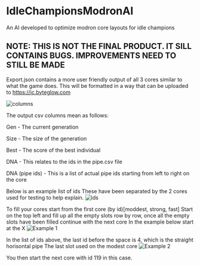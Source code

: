 # IdleChampionsModronAI
An AI developed to optimize modron core layouts for idle champions
## **NOTE: THIS IS NOT THE FINAL PRODUCT. IT SILL CONTAINS BUGS. IMPROVEMENTS NEED TO STILL BE MADE**

Export.json contains a more user friendly output of all 3 cores similar to what the game does. This will be formatted in a way that can be uploaded to https://ic.byteglow.com

![columns](https://user-images.githubusercontent.com/44996531/143289204-073a64ce-63e5-448a-9bac-42f382f568f5.png)

The output csv columns mean as follows:

  Gen - The current generation
  
  Size - The size of the generation
  
  Best - The score of the best individual
  
  DNA - This relates to the ids in the pipe.csv file
  
  DNA (pipe ids) - This is a list of actual pipe ids starting from left to right on the core
  
Below is an example list of ids
These have been separated by the 2 cores used for testing to help explain.
![ids](https://user-images.githubusercontent.com/44996531/143289834-797b7f70-5df6-49c5-91d6-254d3c5d7254.png)

To fill your cores start from the first core (by id)[moddest, strong, fast]
Start on the top left and fill up all the empty slots row by row, once all the empty slots have been filled continue with the next core
In the example below start at the X
![Example 1](https://user-images.githubusercontent.com/44996531/143290639-39a570aa-23a3-48a6-a4c8-97bc8d0b5ea7.png)

In the list of ids above, the last id before the space is 4, which is the straight horisontal pipe
The last slot used on the modest core
![Example 2](https://user-images.githubusercontent.com/44996531/143290948-48582682-9315-4caf-bc88-3eba0c0b57e3.png)

You then start the next core with id 119 in this case.

